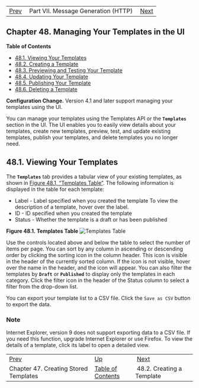 |     |     |     |
| --- | --- | --- |
| [Prev](stored_template)  | Part VII. Message Generation (HTTP) |  [Next](web-ui.templates.create) |
## Chapter 48. Managing Your Templates in the UI
**Table of Contents**

* [48.1\. Viewing Your Templates](web-ui.templates#web-ui.templates.view)
* [48.2\. Creating a Template](web-ui.templates.create)
* [48.3\. Previewing and Testing Your Template](web-ui.templates.preview)
* [48.4\. Updating Your Template](web-ui.update.template)
* [48.5\. Publishing Your Template](web-ui.templates.publish)
* [48.6\. Deleting a Template](web-ui.templates.delete)

<a class="indexterm" name="idp4664224"></a>
**Configuration Change.** Version 4.1 and later support managing your templates using the UI.

You can manage your templates using the Templates API or the **`Templates`** section in the UI. The UI enables you to easily view details about your templates, create new templates, preview, test, and update existing templates, publish your templates, and delete templates you no longer need.

## 48.1. Viewing Your Templates
The **`Templates`** tab provides a tabular view of your existing templates, as shown in [Figure 48.1, “Templates Table”](web-ui.templates#figure_templates_list "Figure 48.1. Templates Table"). The following information is displayed in the table for each template:
*   Label - Label specified when you created the template
    To view the description of a template, hover over the label.
*   ID - ID specified when you created the template
*   Status - Whether the template is a draft or has been published
<a name="figure_templates_list"></a>

**Figure 48.1. Templates Table**
![Templates Table](/momentum/web-momo4/images/templates_list.png)

Use the controls located above and below the table to select the number of items per page. You can sort by any column in ascending or descending order by clicking the sorting icon in the column header. This icon is visible in the header of the currently sorted column. If the icon is not visible, hover over the name in the header, and the icon will appear. You can also filter the templates by **`Draft`** or **`Published`** to display only the templates in each category. Click the filter icon in the header of the Status column to select a filter from the drop-down list.

You can export your template list to a CSV file. Click the `Save as CSV` button to export the data.

### Note
Internet Explorer, version 9 does not support exporting data to a CSV file. If you need this function, upgrade Internet Explorer or use Firefox.
To view the details of a template, click its label to open a detailed view.

|     |     |     |
| --- | --- | --- |
| [Prev](stored_template)  | [Up](p.http_rest) |  [Next](web-ui.templates.create) |
| Chapter 47. Creating Stored Templates  | [Table of Contents](index) |  48.2. Creating a Template |
